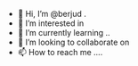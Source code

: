 - 👋 Hi, I’m @berjud .
- 👀 I’m interested in 
- 🌱 I’m currently learning ..
- 💞️ I’m looking to collaborate on 
- 📫 How to reach me ....

<!---
berjud/berjud is a ✨ special ✨ repository because its `README.md` (this file) appears on your GitHub profile.
You can click the Preview link to take a look at your changes.
--->
